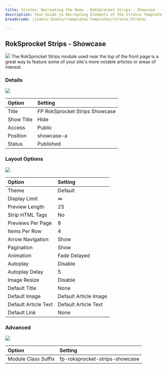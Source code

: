 ```yaml
---
title: Stratos: Recreating the Demo - RokSprocket Strips - Showcase
description: Your Guide to Recreating Elements of the Stratos Template for Joomla
breadcrumb: /joomla:Joomla/!templates:Templates/stratos:Stratos

---
```


RokSprocket Strips - Showcase
-----
![][ss1]
The RokSprocket Strips module used near the top of the front page is a great way to feature some of your site's more notable articles or areas of interest.

### Details
![][ss2]

| Option | Setting |
|:------|:-------|
| Title | FP RokSprocket Strips Showcase |
| Show Title | Hide |
| Access | Public |
| Position | showcase-a |
| Status | Published |

### Layout Options
![][ss3]

| Option | Setting |
|:------|:-------|
| Theme | Default |
| Display Limit | ∞ |
| Preview Length | 25 |
| Strip HTML Tags | No |
| Previews Per Page | 8 |
| Items Per Row | 4 |
| Arrow Navigation | Show |
| Pagination | Show |
| Animation | Fade Delayed |
| Autoplay | Disable |
| Autoplay Delay | 5 |
| Image Resize | Disable |
| Default Title | None |
| Default Image | Default Article Image |
| Default Article Text | Default Article Text |
| Default Link | None |

### Advanced
![][ss4]

| Option | Setting |
|:------|:-------|
| Module Class Suffix | fp-roksprocket-strips-showcase |

[ss1]: assets/strips_showcase_1.jpeg
[ss2]: assets/strips_showcase_2.jpeg
[ss3]: assets/strips_showcase_3.jpeg
[ss4]: assets/strips_showcase_4.jpg